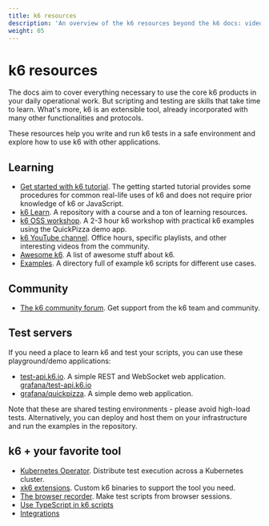 ```yaml
---
title: k6 resources
description: 'An overview of the k6 resources beyond the k6 docs: videos, repositories, test servers, courses, and more'
weight: 05
---
```


# k6 resources

The docs aim to cover everything necessary to use the core k6 products in your daily operational work.
But scripting and testing are skills that take time to learn.
What's more, k6 is an extensible tool, already incorporated with many other functionalities and protocols.

These resources help you write and run k6 tests in a safe environment and explore how to use k6 with other applications.

## Learning

- [Get started with k6 tutorial](https://grafana.com/docs/k6/<K6_VERSION>/examples/get-started-with-k6). The getting started tutorial provides some procedures for common real-life uses of k6 and does not require prior knowledge of k6 or JavaScript.
- [k6 Learn](https://github.com/grafana/k6-learn). A repository with a course and a ton of learning resources.
- [k6 OSS workshop](https://github.com/grafana/k6-oss-workshop). A 2-3 hour k6 workshop with practical k6 examples using the QuickPizza demo app.
- [k6 YouTube channel](https://www.youtube.com/playlist?list=PLDGkOdUX1UjrZM3lIHvFcKJxVgl2n4J65). Office hours, specific playlists, and other interesting videos from the community.
- [Awesome k6](https://github.com/grafana/awesome-k6). A list of awesome stuff about k6.
- [Examples](https://github.com/grafana/k6/tree/master/examples). A directory full of example k6 scripts for different use cases.

## Community

- [The k6 community forum](https://community.grafana.com/). Get support from the k6 team and community.

## Test servers

If you need a place to learn k6 and test your scripts, you can use these playground/demo applications:

- [test-api.k6.io](https://test-api.k6.io/). A simple REST and WebSocket web application. [grafana/test-api.k6.io](https://github.com/grafana/test-api.k6.io)
- [grafana/quickpizza](https://github.com/grafana/quickpizza). A simple demo web application.

Note that these are shared testing environments - please avoid high-load tests. Alternatively, you can deploy and host them on your infrastructure and run the examples in the repository.

## k6 + your favorite tool

- [Kubernetes Operator](https://k6.io/blog/running-distributed-tests-on-k8s/). Distribute test execution across a Kubernetes cluster.
- [xk6 extensions](https://grafana.com/docs/k6/<K6_VERSION>/extensions). Custom k6 binaries to support the tool you need.
- [The browser recorder](https://grafana.com/docs/k6/<K6_VERSION>/using-k6/test-authoring/create-tests-from-recordings/using-the-browser-recorder). Make test scripts from browser sessions.
- [Use TypeScript in k6 scripts](https://grafana.com/docs/k6/<K6_VERSION>/using-k6/javascript-typescript-compatibility-mode/)
- [Integrations](https://grafana.com/docs/k6/<K6_VERSION>/misc/integrations)
